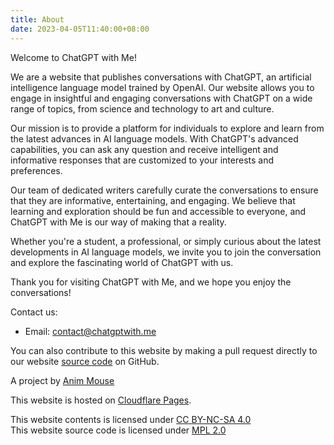 ```yaml
---
title: About
date: 2023-04-05T11:40:00+08:00
---
```

Welcome to ChatGPT with Me!

We are a website that publishes conversations with ChatGPT, an artificial intelligence language model trained by OpenAI. Our website allows you to engage in insightful and engaging conversations with ChatGPT on a wide range of topics, from science and technology to art and culture.

Our mission is to provide a platform for individuals to explore and learn from the latest advances in AI language models. With ChatGPT's advanced capabilities, you can ask any question and receive intelligent and informative responses that are customized to your interests and preferences.

Our team of dedicated writers carefully curate the conversations to ensure that they are informative, entertaining, and engaging. We believe that learning and exploration should be fun and accessible to everyone, and ChatGPT with Me is our way of making that a reality.

Whether you're a student, a professional, or simply curious about the latest developments in AI language models, we invite you to join the conversation and explore the fascinating world of ChatGPT with us.

Thank you for visiting ChatGPT with Me, and we hope you enjoy the conversations!

Contact us:
* Email: [contact@chatgptwith.me](mailto:contact@chatgptwith.me)

You can also contribute to this website by making a pull request directly to our website [source code](https://github.com/AnimMouse/ChatGPT-with-Me-Website) on GitHub.

A project by [Anim Mouse](https://www.animmouse.com)

This website is hosted on [Cloudflare Pages](https://pages.cloudflare.com).

This website contents is licensed under [CC BY-NC-SA 4.0](https://creativecommons.org/licenses/by-nc-sa/4.0/)\
This website source code is licensed under [MPL 2.0](https://www.mozilla.org/en-US/MPL/2.0/)